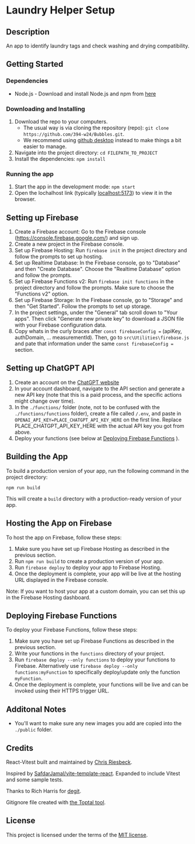 # Laundry Helper Setup

## Description

An app to identify laundry tags and check washing and drying compatibility.

## Getting Started

### Dependencies

* Node.js - Download and install Node.js and npm from [here](https://nodejs.org/en/download/)

### Downloading and Installing

1. Download the repo to your computers. 
    - The usual way is via cloning the repository (repo): `git clone https://github.com/394-w24/Bubbles.git`.
    - We recommend using [github desktop](https://desktop.github.com/) instead to make things a bit easier to manage.
2. Navigate into the project directory: `cd FILEPATH_TO_PROJECT`
3. Install the dependencies: `npm install`

### Running the app

1. Start the app in the development mode: `npm start`
2. Open the lochalhost link (typically [localhost:5173](http://localhost:5173)) to view it in the browser.

## Setting up Firebase

1. Create a Firebase account: Go to the Firebase console (https://console.firebase.google.com/) and sign up.
2. Create a new project in the Firebase console.
3. Set up Firebase Hosting: Run `firebase init` in the project directory and follow the prompts to set up hosting.
4. Set up Realtime Database: In the Firebase console, go to "Database" and then "Create Database". Choose the "Realtime Database" option and follow the prompts.
5. Set up Firebase Functions v2: Run `firebase init functions` in the project directory and follow the prompts. Make sure to choose the "Functions v2" option.
6. Set up Firebase Storage: In the Firebase console, go to "Storage" and then "Get Started". Follow the prompts to set up storage.
7. In the project settings, under the "General" tab scroll down to "Your apps". Then click "Generate new private key" to download a JSON file with your Firebase configuration data.
8. Copy whats in the curly braces after `const firebaseConfig =` (apiKey, authDomain, ... measurementId). Then, go to `src\Utilities\firebase.js` and pate that information under the same `const firebaseConfig =` section.

## Setting up ChatGPT API

1. Create an account on the [ChatGPT website](https://chatgpt.com/)
2. In your account dashboard, navigate to the API section and generate a new API key (note that this is a paid process, and the specific actions might change over time).
3. In the `./functions/` folder (note, not to be confused with the `./functions/functions` folder), create a file called `/.env`, and paste in `OPENAI_API_KEY=PLACE_CHATGPT_API_KEY_HERE` on the first line. Replace PLACE_CHATGPT_API_KEY_HERE with the actual API key you got from above.
4. Deploy your functions (see below at [Deploying Firebase Functions](#deploying-firebase-functions) ).

## Building the App

To build a production version of your app, run the following command in the project directory:
```
npm run build
```
This will create a `build` directory with a production-ready version of your app. 

## Hosting the App on Firebase

To host the app on Firebase, follow these steps:

1. Make sure you have set up Firebase Hosting as described in the previous section.
2. Run `npm run build` to create a production version of your app.
3. Run `firebase deploy` to deploy your app to Firebase Hosting.
4. Once the deployment is complete, your app will be live at the hosting URL displayed in the Firebase console.

Note: If you want to host your app at a custom domain, you can set this up in the Firebase Hosting dashboard.

## Deploying Firebase Functions

To deploy your Firebase Functions, follow these steps:

1. Make sure you have set up Firebase Functions as described in the previous section.
2. Write your functions in the `functions` directory of your project.
3. Run `firebase deploy --only functions` to deploy your functions to Firebase. Alternatively use `firebase deploy --only functions:myFunction` to specifically deploy/update only the function `myFunction`.
4. Once the deployment is complete, your functions will be live and can be invoked using their HTTPS trigger URL.


## Additonal Notes

- You'll  want to make sure any new images you add are copied into the `./public` folder.

## Credits

React-Vitest built and maintained by [Chris Riesbeck](https://github.com/criesbeck).

Inspired by [SafdarJamal/vite-template-react](https://github.com/SafdarJamal/vite-template-react).
Expanded to include Vitest and some sample tests.

Thanks to Rich Harris for [degit](https://www.npmjs.com/package/degit).

Gitignore file created with [the Toptal tool](https://www.toptal.com/developers/gitignore/api/react,firebase,visualstudiocode,macos,windows).


## License

This project is licensed under the terms of the [MIT license](./LICENSE).


